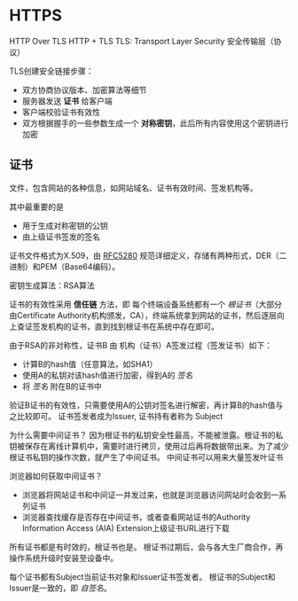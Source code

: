 # HTTPS
HTTP Over TLS
HTTP + TLS
TLS: Transport Layer Security 安全传输层（协议）

TLS创建安全链接步骤：
- 双方协商协议版本、加密算法等细节
- 服务器发送 **证书** 给客户端
- 客户端校验证书有效性
- 双方根据握手的一些参数生成一个 **对称密钥**，此后所有内容使用这个密钥进行加密

## 证书
文件，包含网站的各种信息，如网站域名、证书有效时间、签发机构等。

其中最重要的是
- 用于生成对称密钥的公钥
- 由上级证书签发的签名

证书文件格式为X.509，由 [RFC5280](https://tools.ietf.org/html/rfc5280) 规范详细定义，存储有两种形式，DER（二进制）和PEM（Base64编码）。

密钥生成算法：RSA算法

证书的有效性采用 **信任链** 方法，即 每个终端设备系统都有一个 *根证书*（大部分由Certificate Authority机构颁发，CA），终端系统拿到网站的证书，然后逐层向上查证签发机构的证书，直到找到根证书在系统中存在即可。

由于RSA的非对称性，证书B 由 机构（证书）A签发过程（签发证书）如下：
- 计算B的hash值（任意算法，如SHA1）
- 使用A的私钥对该hash值进行加密，得到A的 *签名*
- 将 *签名* 附在B的证书中

验证B证书的有效性，只需要使用A的公钥对签名进行解密，再计算B的hash值与之比较即可。
证书签发者成为Issuer, 证书持有者称为 Subject

为什么需要中间证书？
因为根证书的私钥安全性最高，不能被泄露。根证书的私钥被保存在离线计算机中，需要时进行拷贝，使用过后再将数据带出来。为了减少根证书私钥的操作次数，就产生了中间证书。
中间证书可以用来大量签发叶证书

浏览器如何获取中间证书？
- 浏览器将网站证书和中间证一并发过来，也就是浏览器访问网站时会收到一系列证书
- 浏览器查找缓存是否存在中间证书，或者查看网站证书的Authority Information Access (AIA) Extension上级证书URL进行下载

所有证书都是有时效的，根证书也是。
根证书过期后，会与各大生厂商合作，再操作系统升级时安装至设备中。

每个证书都有Subject当前证书对象和Issuer证书签发者。
根证书的Subject和Issuer是一致的，即 *自签名*。
